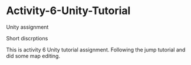 # Activity-6-Unity-Tutorial
Unity assignment

Short discrptions 

This is activity 6 Unity tutorial assignment. Following the jump tutorial and did some map editing.
